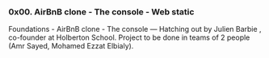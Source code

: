 ### 0x00. AirBnB clone - The console - Web static

Foundations - AirBnB clone - The console ― Hatching out by Julien Barbie , co-founder at Holberton School. Project to be done in teams of 2 people (Amr Sayed, Mohamed Ezzat Elbialy).
